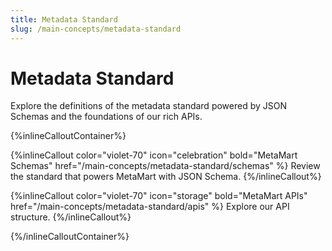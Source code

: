 ```yaml
---
title: Metadata Standard
slug: /main-concepts/metadata-standard
---
```


# Metadata Standard

Explore the definitions of the metadata standard powered by JSON Schemas and the foundations of our rich APIs.

{%inlineCalloutContainer%}

{%inlineCallout
    color="violet-70"
    icon="celebration"
    bold="MetaMart Schemas"
    href="/main-concepts/metadata-standard/schemas"  %}
Review the standard that powers MetaMart with JSON Schema.
{%/inlineCallout%}

{%inlineCallout
    color="violet-70"
    icon="storage"
    bold="MetaMart APIs"
    href="/main-concepts/metadata-standard/apis" %}
Explore our API structure.
{%/inlineCallout%}

{%/inlineCalloutContainer%}
